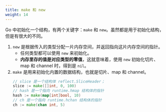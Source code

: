 ```yaml
---
title: make 和 new
weight: 14
---
```


Go 中初始化一个结构，有两个关键字：`make` 和 `new`。虽然都是用于初始化结构，但是有很大的不同。

1. `new` 是根据传入的类型分配一片内存空间，并返回指向这片内存空间的指针。
   - 任何类型都可以使用 `new` 来初始化。
   - **内存里存的值是对应类型的零值**，这就意味着，使用 `new` 初始化切片、map 和 channel 时，得到是 `nil`。
2. `make` 是用来初始化内置的数据结构，也就是切片、map 和 channel。
   ```go
   // slice 是一个结构体 reflect.SliceHeader；
   slice := make([]int, 0, 100)
   // hash 是一个指向 runtime.hmap 结构体的指针
   hash := make(map[int]bool, 10)
   // ch 是一个指向 runtime.hchan 结构体的指针
   ch := make(chan int, 5)
   ```
